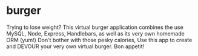 # burger
Trying to lose weight? This virtual burger application combines the use MySQL, Node, Express, Handlebars, as well as its very own homemade ORM (yum!) Don't bother with those pesky calories, Use this app to create and DEVOUR your very own virtual burger. Bon appetit!
